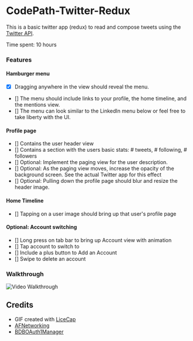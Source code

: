 CodePath-Twitter-Redux
================
This is a basic twitter app (redux) to read and compose tweets using the [Twitter API](https://apps.twitter.com/).

Time spent: 10 hours

### Features

#### Hamburger menu

- [x] Dragging anywhere in the view should reveal the menu.
- [] The menu should include links to your profile, the home timeline, and the mentions view.
- [] The menu can look similar to the LinkedIn menu below or feel free to take liberty with the UI.

#### Profile page

- [] Contains the user header view
- [] Contains a section with the users basic stats: # tweets, # following, # followers
- [] Optional: Implement the paging view for the user description.
- [] Optional: As the paging view moves, increase the opacity of the background screen. See the actual Twitter app for this effect
- [] Optional: Pulling down the profile page should blur and resize the header image.

#### Home Timeline

- [] Tapping on a user image should bring up that user's profile page

#### Optional: Account switching

- [] Long press on tab bar to bring up Account view with animation
- [] Tap account to switch to
- [] Include a plus button to Add an Account
- [] Swipe to delete an account

### Walkthrough
![Video Walkthrough]()

Credits
---------
* GIF created with [LiceCap](http://www.cockos.com/licecap/)
* [AFNetworking](https://github.com/AFNetworking/AFNetworking)
* [BDBOAuth1Manager](https://github.com/bdbergeron/BDBOAuth1Manager)
